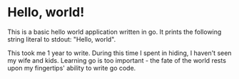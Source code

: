 # Hello, world!

This is a basic hello world application written in go.  It prints the following string literal to stdout: "Hello, world".

This took me 1 year to write.  During this time I spent in hiding, I haven't seen my wife and kids.  Learning go is too important - the fate of the world rests upon my fingertips' ability to write go code.